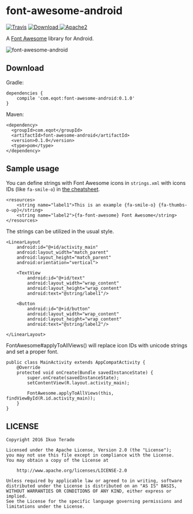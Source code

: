 # font-awesome-android
[![Travis](https://travis-ci.org/eqot/font-awesome-android.svg?branch=master)](https://travis-ci.org/eqot/font-awesome-android/builds)
[![Download](https://api.bintray.com/packages/eqot/maven/font-awesome-android/images/download.svg) ](https://bintray.com/eqot/maven/font-awesome-android/_latestVersion)
[![Apache2](http://img.shields.io/badge/license-APACHE2-blue.svg)](https://www.apache.org/licenses/LICENSE-2.0.html)


A [Font Awesome](http://fontawesome.io/) library for Android.

![font-awesome-android](https://dl.dropboxusercontent.com/u/972960/Documents/font-awesome-android/font-awesome-android.png)

## Download

Gradle:
```
dependencies {
    compile 'com.eqot:font-awesome-android:0.1.0'
}
```

Maven:
```
<dependency>
  <groupId>com.eqot</groupId>
  <artifactId>font-awesome-android</artifactId>
  <version>0.1.0</version>
  <type>pom</type>
</dependency>
```

## Sample usage

You can define strings with Font Awesome icons in ```strings.xml```
with icons IDs (like ```fa-smile-o```) in [the cheatsheet](http://fontawesome.io/cheatsheet/).

```
<resources>
    <string name="label1">This is an example {fa-smile-o} {fa-thumbs-o-up}</string>
    <string name="label2">{fa-font-awesome} Font Awesome</string>
</resources>
```

The strings can be utilized in the usual style.

```
<LinearLayout
    android:id="@+id/activity_main"
    android:layout_width="match_parent"
    android:layout_height="match_parent"
    android:orientation="vertical">

    <TextView
        android:id="@+id/text"
        android:layout_width="wrap_content"
        android:layout_height="wrap_content"
        android:text="@string/label1"/>

    <Button
        android:id="@+id/button"
        android:layout_width="wrap_content"
        android:layout_height="wrap_content"
        android:text="@string/label2"/>

</LinearLayout>
```

FontAwesome#applyToAllViews() will replace icon IDs with unicode strings and set a proper font.

```
public class MainActivity extends AppCompatActivity {
    @Override
    protected void onCreate(Bundle savedInstanceState) {
        super.onCreate(savedInstanceState);
        setContentView(R.layout.activity_main);

        FontAwesome.applyToAllViews(this, findViewById(R.id.activity_main));
    }
}
```


## LICENSE

    Copyright 2016 Ikuo Terado

    Licensed under the Apache License, Version 2.0 (the "License");
    you may not use this file except in compliance with the License.
    You may obtain a copy of the License at

        http://www.apache.org/licenses/LICENSE-2.0

    Unless required by applicable law or agreed to in writing, software
    distributed under the License is distributed on an "AS IS" BASIS,
    WITHOUT WARRANTIES OR CONDITIONS OF ANY KIND, either express or implied.
    See the License for the specific language governing permissions and
    limitations under the License.
